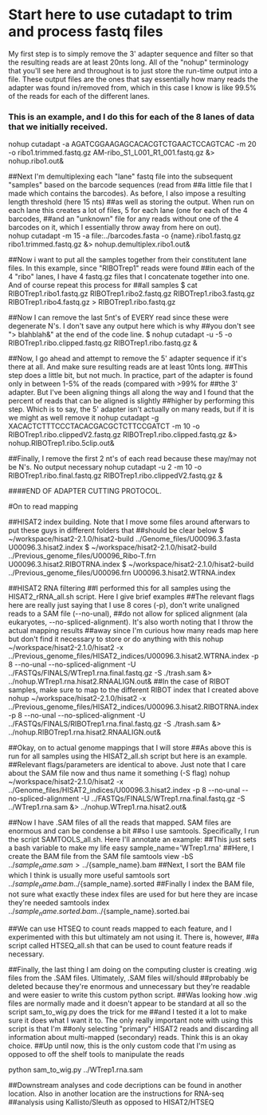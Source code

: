 # Start here to use cutadapt to trim and process fastq files
My first step is to simply remove the 3' adapter sequence and filter so that the resulting reads are at least 20nts long. All of the "nohup" terminology that you'll see here and throughout is to just store the run-time output into a file. These output files are the ones that say essentially how many reads the adapter was found in/removed from, which in this case I know is like 99.5% of the reads for each of the different lanes.
 
### This is an example, and I do this for each of the 8 lanes of data that we initially received.
nohup cutadapt -a AGATCGGAAGAGCACACGTCTGAACTCCAGTCAC -m 20 -o ribo1.trimmed.fastq.gz AM-ribo_S1_L001_R1_001.fastq.gz &> nohup.ribo1.out&

##Next I'm demultiplexing each "lane" fastq file into the subsequent "samples" based on the barcode sequences (read from 
##a little file that I made which contains the barcodes). As before, I also impose a resulting length threshold (here 15 nts)
##as well as storing the output. When run on each lane this creates a lot of files, 5 for each lane (one for each of the 4 barcodes, 
##and an "unknown" file for any reads without one of the 4 barcodes on it, which I essentially throw away from here on out).  
nohup cutadapt -m 15 -a file:../barcodes.fasta -o {name}.ribo1.fastq.gz ribo1.trimmed.fastq.gz &> nohup.demultiplex.ribo1.out&

##Now i want to put all the samples together from their constitutent lane files. In this example, since "RIBOTrep1" reads were found
##in each of the 4 "ribo" lanes, I have 4 fastq.gz files that I concatenate together into one. And of course repeat this process for 
##all samples
$ cat RIBOTrep1.ribo1.fastq.gz RIBOTrep1.ribo2.fastq.gz RIBOTrep1.ribo3.fastq.gz RIBOTrep1.ribo4.fastq.gz > RIBOTrep1.ribo.fastq.gz

##Now I can remove the last 5nt's of EVERY read since these were degenerate N's. I don't save any output here which is why
##you don't see "> blahblah&" at the end of the code line.
$ nohup cutadapt -u -5 -o RIBOTrep1.ribo.clipped.fastq.gz RIBOTrep1.ribo.fastq.gz & 

##Now, I go ahead and attempt to remove the 5' adapter sequence if it's there at all. And make sure resulting reads are at least 10nts long.
##This step does a little bit, but not much. In practice, part of the adapter is found only in between 1-5% of the reads (compared with >99% for
##the 3' adapter. But I've been aligning things all along the way and I found that the percent of reads that can be aligned is slightly
##higher by performing this step. Which is to say, the 5' adapter isn't actually on many reads, but if it is we might as well remove it
nohup cutadapt -g XACACTCTTTCCCTACACGACGCTCTTCCGATCT -m 10 -o RIBOTrep1.ribo.clippedV2.fastq.gz RIBOTrep1.ribo.clipped.fastq.gz &> nohup.RIBOTrep1.ribo.5clip.out&

##Finally, I remove the first 2 nt's of each read because these may/may not be N's. No output necessary
nohup cutadapt -u 2 -m 10 -o RIBOTrep1.ribo.final.fastq.gz RIBOTrep1.ribo.clippedV2.fastq.gz &


####END OF ADAPTER CUTTING PROTOCOL.

#On to read mapping

##HISAT2 index building. Note that I move some files around afterwars to put these guys in different folders that 
##should be clear below
$ ~/workspace/hisat2-2.1.0/hisat2-build ../Genome_files/U00096.3.fasta U00096.3.hisat2.index
$ ~/workspace/hisat2-2.1.0/hisat2-build ../Previous_genome_files/U00096_Ribo-T.frn U00096.3.hisat2.RIBOTRNA.index
$ ~/workspace/hisat2-2.1.0/hisat2-build ../Previous_genome_files/U00096.frn U00096.3.hisat2.WTRNA.index


##HISAT2 RNA filtering
##I performed this for all samples using the HISAT2_rRNA_all.sh script. Here I give brief examples
##The relevant flags here are really just saying that I use 8 cores (-p), don't write unaligned reads to a SAM file (--no-unal),
##do not allow for spliced alignment (ala eukaryotes, --no-spliced-alignment). It's also worth noting that I throw the actual mapping results 
##away since I'm curious how many reads map here but don't find it necessary to store or do anything with this
nohup ~/workspace/hisat2-2.1.0/hisat2 -x ../Previous_genome_files/HISAT2_indices/U00096.3.hisat2.WTRNA.index -p 8 --no-unal --no-spliced-alignment -U ../FASTQs/FINALS/WTrep1.rna.final.fastq.gz -S ./trash.sam &> ../nohup.WTrep1.rna.hisat2.RNAALIGN.out&
##In the case of RIBOT samples, make sure to map to the different RIBOT index that I created above
nohup ~/workspace/hisat2-2.1.0/hisat2 -x ../Previous_genome_files/HISAT2_indices/U00096.3.hisat2.RIBOTRNA.index -p 8 --no-unal --no-spliced-alignment -U ../FASTQs/FINALS/RIBOTrep1.rna.final.fastq.gz -S ./trash.sam &> ../nohup.RIBOTrep1.rna.hisat2.RNAALIGN.out&

##Okay, on to actual genome mappings that I will store
##As above this is run for all samples using the HISAT2_all.sh script but here is an example.
##Relevant flags/parameters are identical to above. Just note that I care about the SAM file now and thus name it something (-S flag)
nohup ~/workspace/hisat2-2.1.0/hisat2 -x ../Genome_files/HISAT2_indices/U00096.3.hisat2.index -p 8 --no-unal --no-spliced-alignment -U ../FASTQs/FINALS/WTrep1.rna.final.fastq.gz -S ../WTrep1.rna.sam &> ../nohup.WTrep1.rna.hisat2.out&

##Now I have .SAM files of all the reads that mapped. SAM files are enormous and can be condense a bit
##so I use samtools. Specifically, I run the script SAMTOOLS_all.sh. Here I'll annotate an example:
##This just sets a bash variable to make my life easy
sample_name='WTrep1.rna'
##Here, I create the BAM file from the SAM file
samtools view -bS ../${sample_name}.sam > ../${sample_name}.bam
##Next, I sort the BAM file which I think is usually more useful
samtools sort ../${sample_name}.bam ../${sample_name}.sorted
##Finally I index the BAM file, not sure what exactly these index files are used for but here they are incase they're needed
samtools index ../${sample_name}.sorted.bam ../${sample_name}.sorted.bai

##We can use HTSEQ to count reads mapped to each feature, and I experimented with this but ultimately am not using it. There is, however,
##a script called HTSEQ_all.sh that can be used to count feature reads if necessary.

##Finally, the last thing I am doing on the computing cluster is creating .wig files from the .SAM files. Ultimately, .SAM files will/should
##probably be deleted because they're enormous and unnecessary but they're readable and were easier to write this custom python script.
##Was looking how .wig files are normally made and it doesn't appear to be standard at all so the script sam_to_wig.py does the trick for me
##and I tested it a lot to make sure it does what I want it to. The only really important note with using this script is that I'm
##only selecting "primary" HISAT2 reads and discarding all information about multi-mapped (secondary) reads. Think this is an okay choice.
##Up until now, this is the only custom code that I'm using as opposed to off the shelf tools to manipulate the reads 

python sam_to_wig.py ../WTrep1.rna.sam

##Downstream analyses and code decriptions can be found in another location. Also in another location are the instructions for RNA-seq
##analysis using Kallisto/Sleuth as opposed to HISAT2/HTSEQ
